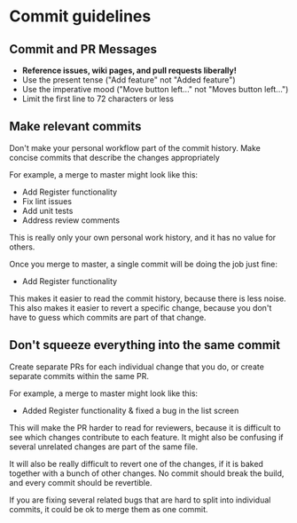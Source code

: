 # Commit guidelines

## Commit and PR Messages

* **Reference issues, wiki pages, and pull requests liberally!**
* Use the present tense ("Add feature" not "Added feature")
* Use the imperative mood ("Move button left..." not "Moves button left...")
* Limit the first line to 72 characters or less

## Make relevant commits

Don't make your personal workflow part of the commit history. Make concise commits that describe the changes appropriately

For example, a merge to master might look like this:

* Add Register functionality
* Fix lint issues
* Add unit tests
* Address review comments

This is really only your own personal work history, and it has no value for others.

Once you merge to master, a single commit will be doing the job just fine:

* Add Register functionality

This makes it easier to read the commit history, because there is less noise. This also makes it easier to revert a specific change, because you don't have to guess which commits are part of that change.

## Don't squeeze everything into the same commit

Create separate PRs for each individual change that you do, or create separate commits within the same PR.

For example, a merge to master might look like this:

* Added Register functionality & fixed a bug in the list screen

This will make the PR harder to read for reviewers, because it is difficult to see which changes contribute to each feature. It might also be confusing if several unrelated changes are part of the same file.

It will also be really difficult to revert one of the changes, if it is baked together with a bunch of other changes. No commit should break the build, and every commit should be revertible.

If you are fixing several related bugs that are hard to split into individual commits, it could be ok to merge them as one commit.
